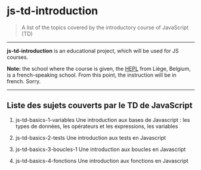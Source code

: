 # js-td-introduction

> A list of the topics covered by the introductory course of JavaScript (TD) 

* * *

**js-td-introduction** is an educational project, which will be used for JS courses.

**Note:** the school where the course is given, the [HEPL](http://www.provincedeliege.be/hauteecole) from Liège, Belgium, is a french-speaking school. From this point, the instruction will be in french. Sorry.

* * *

## Liste des sujets couverts par le TD de JavaScript

1. js-td-basics-1-variables
Une introduction aux bases de Javascript : les types de données, les opérateurs et les expressions, les variables

2. js-td-basics-2-tests
Une introduction aux tests en Javascript

3. js-td-basics-3-boucles-1
Une introduction aux boucles en Javascript

4. js-td-basics-4-fonctions
Une introduction aux fonctions en Javascript
